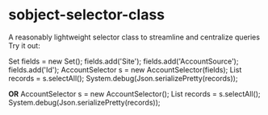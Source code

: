 # sobject-selector-class
A reasonably lightweight selector class to streamline and centralize queries
Try it out:

Set<String> fields = new Set<String>();
fields.add('Site');
fields.add('AccountSource');
fields.add('Id');
AccountSelector s = new AccountSelector(fields);
List<Account> records = s.selectAll();
System.debug(Json.serializePretty(records));

**OR**
AccountSelector s = new AccountSelector();
List<Account> records = s.selectAll();
System.debug(Json.serializePretty(records));
